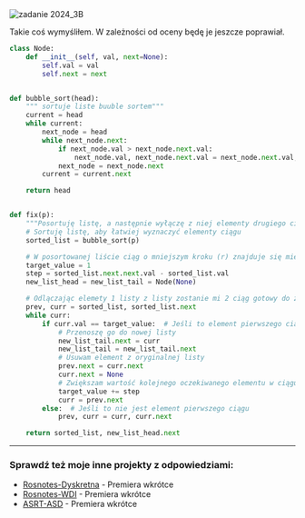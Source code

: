 <picture>
  <source srcset="../../srt/zbior_zadan/2024_3B.png" media="(prefers-color-scheme: light)">
  <source srcset="../../srt/zbior_zadan/black_2024_3B.png" media="(prefers-color-scheme: dark)">
  <img src="../../srt/zbior_zadan/black_2024_3B.png" alt="zadanie 2024_3B">
</picture>

Takie coś wymyśliłem. W zależności od oceny będę je jeszcze poprawiał.

```python
class Node:
    def __init__(self, val, next=None):
        self.val = val
        self.next = next


def bubble_sort(head):
    """ sortuje liste buuble sortem"""
    current = head
    while current:
        next_node = head
        while next_node.next:
            if next_node.val > next_node.next.val:
                next_node.val, next_node.next.val = next_node.next.val, next_node.val
            next_node = next_node.next
        current = current.next

    return head


def fix(p):
    """Posortuję listę, a następnie wyłączę z niej elementy drugiego ciągu, tworząc osobną listę. Na końcu zwrócę obie listy."""
    # Sortuję listę, aby łatwiej wyznaczyć elementy ciągu
    sorted_list = bubble_sort(p)

    # W posortowanej liście ciąg o mniejszym kroku (r) znajduje się między 1. lub 2. a 3. elementem
    target_value = 1
    step = sorted_list.next.next.val - sorted_list.val
    new_list_head = new_list_tail = Node(None)

    # Odlączając elemety 1 listy z listy zostanie mi 2 ciąg gotowy do zwrócenia
    prev, curr = sorted_list, sorted_list.next
    while curr:
        if curr.val == target_value:  # Jeśli to element pierwszego ciągu
            # Przenoszę go do nowej listy
            new_list_tail.next = curr
            new_list_tail = new_list_tail.next
            # Usuwam element z oryginalnej listy
            prev.next = curr.next
            curr.next = None
            # Zwiększam wartość kolejnego oczekiwanego elementu w ciągu
            target_value += step
            curr = prev.next
        else:  # Jeśli to nie jest element pierwszego ciągu
            prev, curr = curr, curr.next

    return sorted_list, new_list_head.next
```

---
### Sprawdź też moje inne projekty z odpowiedziami:
- [Rosnotes-Dyskretna](https://github.com/kamilGie/Rosnotes-Dyskretna) - Premiera wkrótce
- [Rosnotes-WDI](https://github.com/kamilGie/Rosnotes-WDI) - Premiera wkrótce
- [ASRT-ASD](https://github.com/kamilGie/ASRT-ASD) - Premiera wkrótce
